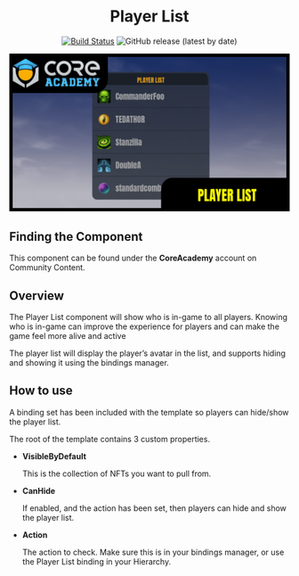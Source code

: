 <div align="center">

# Player List

[![Build Status](https://github.com/ManticoreGamesInc/Bootcamp-Player-List/workflows/CI/badge.svg)](https://github.com/ManticoreGamesInc/Bootcamp-Player-List/actions/workflows/ci.yml?query=workflow%3ACI%29)
![GitHub release (latest by date)](https://img.shields.io/github/v/release/ManticoreGamesInc/Bootcamp-Player-List?style=plastic)

![Preview](/Screenshots/Main.png)

</div>

## Finding the Component

This component can be found under the **CoreAcademy** account on Community Content.

## Overview

The Player List component will show who is in-game to all players. Knowing who is in-game can improve the experience for players and can make the game feel more alive and active

The player list will display the player’s avatar in the list, and supports hiding and showing it using the bindings manager.

## How to use

A binding set has been included with the template so players can hide/show the player list.

The root of the template contains 3 custom properties.

- **VisibleByDefault**

  This is the collection of NFTs you want to pull from.

- **CanHide**

  If enabled, and the action has been set, then players can hide and show the player list.

- **Action**

  The action to check. Make sure this is in your bindings manager, or use the Player List binding in your Hierarchy.
